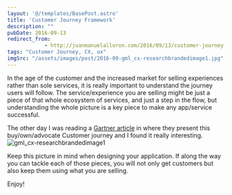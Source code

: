 ```yaml
---
layout: '@/templates/BasePost.astro'
title: 'Customer Journey Framework'
description: ""
pubDate: 2016-09-13
redirect_from: 
            - http://juanmanuelalloron.com/2016/09/13/customer-journey-framework/
tags: "Customer Journey, CX, ux"
imgSrc: "/assets/images/post/2016-09-gml_cx-researchbrandedimage1.jpg"
---
```

In the age of the customer and the increased market for selling experiences rather than sole services, it is really important to understand the journey users will follow. The service/experience you are selling might be just a piece of that whole ecosystem of services, and just a step in the flow, but understanding the whole picture is a key piece to make any app/service successful.

The other day I was reading a [Gartner article](http://blogs.gartner.com/augie-ray/2016/08/12/introducing-the-buyownadvocate-customer-experience-journey/) in where they present this buy/own/advocate Customer journey and I found it really interesting. ![gml_cx-researchbrandedimage1](/assets/images/post/2016-09-gml_cx-researchbrandedimage1.jpg)

Keep this picture in mind when designing your application. If along the way you can tackle each of those pieces, you will not only get customers but also keep them using what you are selling.

Enjoy!
